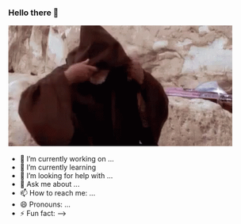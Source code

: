 ### Hello there 👋

![](https://github.com/Ceasor06/Ceasor06/blob/main/obiwan-hellothere.gif)

- 🔭 I’m currently working on ...
- 🌱 I’m currently learning 
- 🤔 I’m looking for help with ...
- 💬 Ask me about ...
- 📫 How to reach me: ...
- 😄 Pronouns: ...
- ⚡ Fun fact: 
-->
